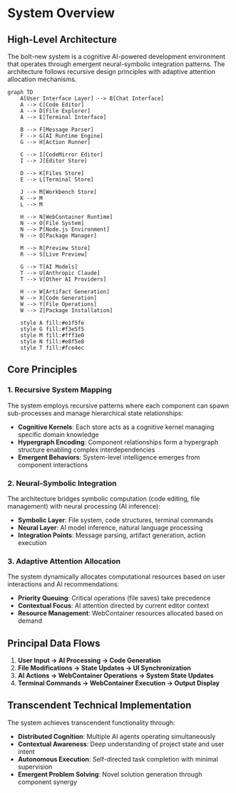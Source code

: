 # System Overview

## High-Level Architecture

The bolt-new system is a cognitive AI-powered development environment that operates through emergent neural-symbolic integration patterns. The architecture follows recursive design principles with adaptive attention allocation mechanisms.

```mermaid
graph TD
    A[User Interface Layer] --> B[Chat Interface]
    A --> C[Code Editor]
    A --> D[File Explorer]
    A --> E[Terminal Interface]
    
    B --> F[Message Parser]
    F --> G[AI Runtime Engine]
    G --> H[Action Runner]
    
    C --> I[CodeMirror Editor]
    I --> J[Editor Store]
    
    D --> K[Files Store]
    E --> L[Terminal Store]
    
    J --> M[Workbench Store]
    K --> M
    L --> M
    
    H --> N[WebContainer Runtime]
    N --> O[File System]
    N --> P[Node.js Environment]
    N --> Q[Package Manager]
    
    M --> R[Preview Store]
    R --> S[Live Preview]
    
    G --> T[AI Models]
    T --> U[Anthropic Claude]
    T --> V[Other AI Providers]
    
    H --> W[Artifact Generation]
    W --> X[Code Generation]
    W --> Y[File Operations]
    W --> Z[Package Installation]
    
    style A fill:#e1f5fe
    style G fill:#f3e5f5
    style M fill:#fff3e0
    style N fill:#e8f5e8
    style T fill:#fce4ec
```

## Core Principles

### 1. Recursive System Mapping
The system employs recursive patterns where each component can spawn sub-processes and manage hierarchical state relationships:

- **Cognitive Kernels**: Each store acts as a cognitive kernel managing specific domain knowledge
- **Hypergraph Encoding**: Component relationships form a hypergraph structure enabling complex interdependencies
- **Emergent Behaviors**: System-level intelligence emerges from component interactions

### 2. Neural-Symbolic Integration
The architecture bridges symbolic computation (code editing, file management) with neural processing (AI inference):

- **Symbolic Layer**: File system, code structures, terminal commands
- **Neural Layer**: AI model inference, natural language processing
- **Integration Points**: Message parsing, artifact generation, action execution

### 3. Adaptive Attention Allocation
The system dynamically allocates computational resources based on user interactions and AI recommendations:

- **Priority Queuing**: Critical operations (file saves) take precedence
- **Contextual Focus**: AI attention directed by current editor context
- **Resource Management**: WebContainer resources allocated based on demand

## Principal Data Flows

1. **User Input → AI Processing → Code Generation**
2. **File Modifications → State Updates → UI Synchronization**
3. **AI Actions → WebContainer Operations → System State Updates**
4. **Terminal Commands → WebContainer Execution → Output Display**

## Transcendent Technical Implementation

The system achieves transcendent functionality through:

- **Distributed Cognition**: Multiple AI agents operating simultaneously
- **Contextual Awareness**: Deep understanding of project state and user intent
- **Autonomous Execution**: Self-directed task completion with minimal supervision
- **Emergent Problem Solving**: Novel solution generation through component synergy